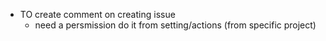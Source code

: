 - TO create comment on creating issue
  * need a  persmission do it from setting/actions (from specific project)
